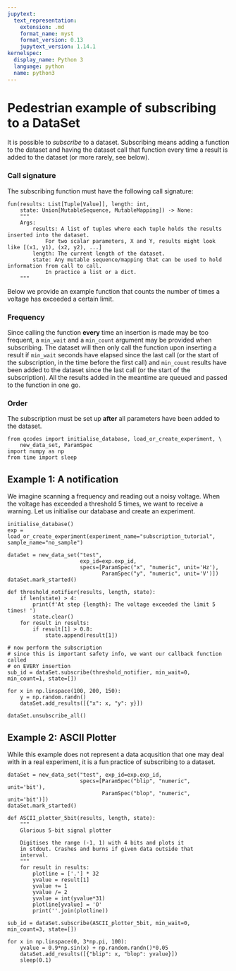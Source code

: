 ```yaml
---
jupytext:
  text_representation:
    extension: .md
    format_name: myst
    format_version: 0.13
    jupytext_version: 1.14.1
kernelspec:
  display_name: Python 3
  language: python
  name: python3
---
```


# Pedestrian example of subscribing to a DataSet

It is possible to *subscribe* to a dataset. Subscribing means adding a function to the dataset and having the dataset call that function every time a result is added to the dataset (or more rarely, see below).

### Call signature

The subscribing function must have the following call signature:
```
fun(results: List[Tuple[Value]], length: int,
    state: Union[MutableSequence, MutableMapping]) -> None:
    """
    Args:
        results: A list of tuples where each tuple holds the results inserted into the dataset.
            For two scalar parameters, X and Y, results might look like [(x1, y1), (x2, y2), ...]
        length: The current length of the dataset.
        state: Any mutable sequence/mapping that can be used to hold information from call to call.
            In practice a list or a dict.
    """
```
Below we provide an example function that counts the number of times a voltage has exceeded a certain limit.

### Frequency

Since calling the function **every** time an insertion is made may be too frequent, a `min_wait` and a `min_count` argument may be provided when subscribing. The dataset will then only call the function upon inserting a result
if `min_wait` seconds have elapsed since the last call (or the start of the subscription, in the time before the first call) and `min_count` results have been added to the dataset since the last call (or the start of the subscription). All the results added in the meantime are queued and passed to the function in one go.

### Order

The subscription must be set up **after** all parameters have been added to the dataset.

```{code-cell} ipython3
from qcodes import initialise_database, load_or_create_experiment, \
    new_data_set, ParamSpec
import numpy as np
from time import sleep
```

## Example 1: A notification

We imagine scanning a frequency and reading out a noisy voltage. When the voltage has exceeded a threshold 5 times, we want to receive a warning. Let us initialise our database and create an experiment.

```{code-cell} ipython3
initialise_database()
exp = load_or_create_experiment(experiment_name="subscription_tutorial", sample_name="no_sample")
```

```{code-cell} ipython3
dataSet = new_data_set("test",
                       exp_id=exp.exp_id,
                       specs=[ParamSpec("x", "numeric", unit='Hz'),
                              ParamSpec("y", "numeric", unit='V')])
dataSet.mark_started()
```

```{code-cell} ipython3
def threshold_notifier(results, length, state):
    if len(state) > 4:
        print(f'At step {length}: The voltage exceeded the limit 5 times! ')
        state.clear()
    for result in results:
        if result[1] > 0.8:
            state.append(result[1])
```

```{code-cell} ipython3
# now perform the subscription
# since this is important safety info, we want our callback function called
# on EVERY insertion
sub_id = dataSet.subscribe(threshold_notifier, min_wait=0, min_count=1, state=[])
```

```{code-cell} ipython3
for x in np.linspace(100, 200, 150):
    y = np.random.randn()
    dataSet.add_results([{"x": x, "y": y}])
```

```{code-cell} ipython3
dataSet.unsubscribe_all()
```

## Example 2: ASCII Plotter

While this example does not represent a data acqusition that one may deal with in a real experiment, it is a fun practice of subscribing to a dataset.

```{code-cell} ipython3
dataSet = new_data_set("test", exp_id=exp.exp_id,
                       specs=[ParamSpec("blip", "numeric", unit='bit'),
                              ParamSpec("blop", "numeric", unit='bit')])
dataSet.mark_started()
```

```{code-cell} ipython3
def ASCII_plotter_5bit(results, length, state):
    """
    Glorious 5-bit signal plotter

    Digitises the range (-1, 1) with 4 bits and plots it
    in stdout. Crashes and burns if given data outside that
    interval.
    """
    for result in results:
        plotline = ['.'] * 32
        yvalue = result[1]
        yvalue += 1
        yvalue /= 2
        yvalue = int(yvalue*31)
        plotline[yvalue] = 'O'
        print(''.join(plotline))

```

```{code-cell} ipython3
sub_id = dataSet.subscribe(ASCII_plotter_5bit, min_wait=0, min_count=3, state=[])
```

```{code-cell} ipython3
for x in np.linspace(0, 3*np.pi, 100):
    yvalue = 0.9*np.sin(x) + np.random.randn()*0.05
    dataSet.add_results([{"blip": x, "blop": yvalue}])
    sleep(0.1)
```

